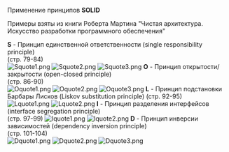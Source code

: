 Применение принципов **SOLID**

Примеры взяты из книги Роберта Мартина "Чистая архитектура. Искусство разработки программного обеспечения"  

**S** - Принцип единственной ответственности (single responsibility principle)  
(стр. 79-84)  
![Squote1.png](screenshotsFromBook%2FSquote1.png) 
![Squote2.png](screenshotsFromBook%2FSquote2.png)
![Squote3.png](screenshotsFromBook%2FSQuote3.png)
**O** - Принцип открытости/закрытости (open-closed principle)  
(стр. 86-90)   
![Oquote1.png](screenshotsFromBook%2FOquote1.png)
![Oquote2.png](screenshotsFromBook%2FOquote2.png)
![Oquote3.png](screenshotsFromBook%2FOquote3.png)
**L** - Принцип подстановки Барбары Лисков (Liskov substitution principle)
(стр. 92-95)  
![Lquote1.png](screenshotsFromBook%2FLquote1.png)
![Lquote2.png](screenshotsFromBook%2FLquote2.png)
**I** - Принцип разделения интерфейсов (interface segregation principle)  
(стр. 97-99)
![Iquote1.png](screenshotsFromBook%2FIquote1.png)
![Iquote2.png](screenshotsFromBook%2FIquote2.png)
**D** - Принцип инверсии зависимостей (dependency inversion principle)  
(стр. 101-104)  
![Dquote1.png](screenshotsFromBook%2FDquote1.png)
![Dquote2.png](screenshotsFromBook%2FDquote2.png)
![Dquote3.png](screenshotsFromBook%2FDquote3.png)
